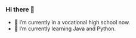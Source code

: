 ### Hi there 👋

- 🔭 I’m currently in a vocational high school now.
- 🌱 I’m currently learning Java and Python.
